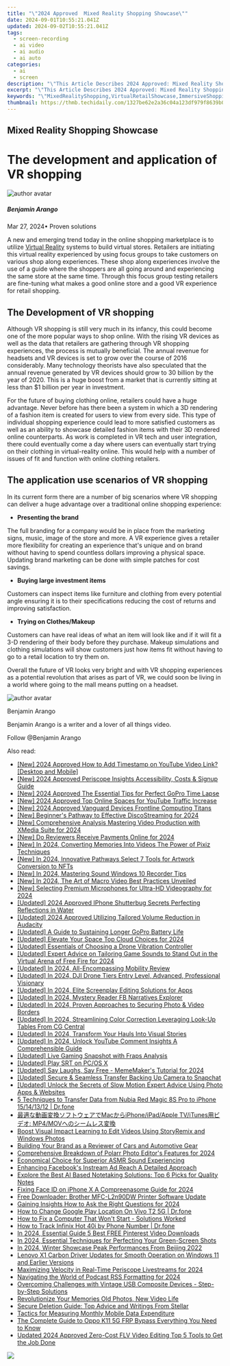 ```yaml
---
title: "\"2024 Approved  Mixed Reality Shopping Showcase\""
date: 2024-09-01T10:55:21.041Z
updated: 2024-09-02T10:55:21.041Z
tags: 
  - screen-recording
  - ai video
  - ai audio
  - ai auto
categories: 
  - ai
  - screen
description: "\"This Article Describes 2024 Approved: Mixed Reality Shopping Showcase\""
excerpt: "\"This Article Describes 2024 Approved: Mixed Reality Shopping Showcase\""
keywords: "\"MixedRealityShopping,VirtualRetailShowcase,ImmersiveShoppingUI,ARIn-StoreExperience,ShoppingVRDemos,RealityEnhancedSales,InteractiveBuySpace\""
thumbnail: https://thmb.techidaily.com/1327be62e2a36c04a123df979f8639b0dac23eaf84d67c3864e5678ef96194e7.jpg
---
```


## Mixed Reality Shopping Showcase

# The development and application of VR shopping

![author avatar](https://images.wondershare.com/filmora/article-images/benjamin-arango-author.jpg)

##### Benjamin Arango

 Mar 27, 2024• Proven solutions

 A new and emerging trend today in the online shopping marketplace is to utilize [Virtual Reality](https://tools.techidaily.com/wondershare/filmora/download/) systems to build virtual stores. Retailers are initiating this virtual reality experienced by using focus groups to take customers on various shop along experiences. These shop along experiences involve the use of a guide where the shoppers are all going around and experiencing the same store at the same time. Through this focus group testing retailers are fine-tuning what makes a good online store and a good VR experience for retail shopping.

## The Development of VR shopping

 Although VR shopping is still very much in its infancy, this could become one of the more popular ways to shop online. With the rising VR devices as well as the data that retailers are gathering through VR shopping experiences, the process is mutually beneficial. The annual revenue for headsets and VR devices is set to grow over the course of 2016 considerably. Many technology theorists have also speculated that the annual revenue generated by VR devices should grow to 30 billion by the year of 2020\. This is a huge boost from a market that is currently sitting at less than $1 billion per year in investment.

 For the future of buying clothing online, retailers could have a huge advantage. Never before has there been a system in which a 3D rendering of a fashion item is created for users to view from every side. This type of individual shopping experience could lead to more satisfied customers as well as an ability to showcase detailed fashion items with their 3D rendered online counterparts. As work is completed in VR tech and user integration, there could eventually come a day where users can eventually start trying on their clothing in virtual-reality online. This would help with a number of issues of fit and function with online clothing retailers.

## The application use scenarios of VR shopping

 In its current form there are a number of big scenarios where VR shopping can deliver a huge advantage over a traditional online shopping experience:

* **Presenting the brand**

 The full branding for a company would be in place from the marketing signs, music, image of the store and more. A VR experience gives a retailer more flexibility for creating an experience that's unique and on brand without having to spend countless dollars improving a physical space. Updating brand marketing can be done with simple patches for cost savings.

* **Buying large investment items**

 Customers can inspect items like furniture and clothing from every potential angle ensuring it is to their specifications reducing the cost of returns and improving satisfaction.

* **Trying on Clothes/Makeup**

 Customers can have real ideas of what an item will look like and if it will fit a 3-D rendering of their body before they purchase. Makeup simulations and clothing simulations will show customers just how items fit without having to go to a retail location to try them on.

 Overall the future of VR looks very bright and with VR shopping experiences as a potential revolution that arises as part of VR, we could soon be living in a world where going to the mall means putting on a headset.

![author avatar](https://images.wondershare.com/filmora/article-images/benjamin-arango-author.jpg)

Benjamin Arango

Benjamin Arango is a writer and a lover of all things video.

Follow @Benjamin Arango


<ins class="adsbygoogle"
     style="display:block"
     data-ad-format="autorelaxed"
     data-ad-client="ca-pub-7571918770474297"
     data-ad-slot="1223367746"></ins>



<ins class="adsbygoogle"
     style="display:block"
     data-ad-client="ca-pub-7571918770474297"
     data-ad-slot="8358498916"
     data-ad-format="auto"
     data-full-width-responsive="true"></ins>






<span class="atpl-alsoreadstyle">Also read:</span>
<div><ul>
<li><a href="https://eaxpv-info.techidaily.com/new-2024-approved-how-to-add-timestamp-on-youtube-video-link-desktop-and-mobile/"><u>[New] 2024 Approved  How to Add Timestamp on YouTube Video Link? [Desktop and Mobile]</u></a></li>
<li><a href="https://fox-cloud.techidaily.com/new-2024-approved-periscope-insights-accessibility-costs-and-signup-guide/"><u>[New] 2024 Approved  Periscope Insights  Accessibility, Costs & Signup Guide</u></a></li>
<li><a href="https://fox-cloud.techidaily.com/new-2024-approved-the-essential-tips-for-perfect-gopro-time-lapse/"><u>[New] 2024 Approved  The Essential Tips for Perfect GoPro Time Lapse</u></a></li>
<li><a href="https://fox-cloud.techidaily.com/new-2024-approved-top-online-spaces-for-youtube-traffic-increase/"><u>[New] 2024 Approved  Top Online Spaces for YouTube Traffic Increase</u></a></li>
<li><a href="https://fox-cloud.techidaily.com/new-2024-approved-vanguard-devices-frontline-computing-titans/"><u>[New] 2024 Approved  Vanguard Devices  Frontline Computing Titans</u></a></li>
<li><a href="https://discord-videos.techidaily.com/new-beginners-pathway-to-effective-discostreaming-for-2024/"><u>[New] Beginner's Pathway to Effective DiscoStreaming for 2024</u></a></li>
<li><a href="https://fox-cloud.techidaily.com/new-comprehensive-analysis-mastering-video-production-with-xmedia-suite-for-2024/"><u>[New] Comprehensive Analysis  Mastering Video Production with XMedia Suite for 2024</u></a></li>
<li><a href="https://fox-cloud.techidaily.com/new-do-reviewers-receive-payments-online-for-2024/"><u>[New] Do Reviewers Receive Payments Online for 2024</u></a></li>
<li><a href="https://fox-cloud.techidaily.com/new-in-2024-converting-memories-into-videos-the-power-of-pixiz-techniques/"><u>[New] In 2024, Converting Memories Into Videos  The Power of Pixiz Techniques</u></a></li>
<li><a href="https://fox-cloud.techidaily.com/new-in-2024-innovative-pathways-select-7-tools-for-artwork-conversion-to-nfts/"><u>[New] In 2024, Innovative Pathways  Select 7 Tools for Artwork Conversion to NFTs</u></a></li>
<li><a href="https://fox-cloud.techidaily.com/new-in-2024-mastering-sound-windows-10-recorder-tips/"><u>[New] In 2024, Mastering Sound  Windows 10 Recorder Tips</u></a></li>
<li><a href="https://fox-cloud.techidaily.com/new-in-2024-the-art-of-macro-video-best-practices-unveiled/"><u>[New] In 2024, The Art of Macro Video  Best Practices Unveiled</u></a></li>
<li><a href="https://fox-cloud.techidaily.com/new-selecting-premium-microphones-for-ultra-hd-videography-for-2024/"><u>[New] Selecting Premium Microphones for Ultra-HD Videography for 2024</u></a></li>
<li><a href="https://fox-cloud.techidaily.com/updated-2024-approved-iphone-shutterbug-secrets-perfecting-reflections-in-water/"><u>[Updated] 2024 Approved  IPhone Shutterbug Secrets  Perfecting Reflections in Water</u></a></li>
<li><a href="https://fox-cloud.techidaily.com/updated-2024-approved-utilizing-tailored-volume-reduction-in-audacity/"><u>[Updated] 2024 Approved  Utilizing Tailored Volume Reduction in Audacity</u></a></li>
<li><a href="https://fox-cloud.techidaily.com/updated-a-guide-to-sustaining-longer-gopro-battery-life/"><u>[Updated] A Guide to Sustaining Longer GoPro Battery Life</u></a></li>
<li><a href="https://fox-cloud.techidaily.com/updated-elevate-your-space-top-cloud-choices-for-2024/"><u>[Updated] Elevate Your Space  Top Cloud Choices for 2024</u></a></li>
<li><a href="https://fox-cloud.techidaily.com/updated-essentials-of-choosing-a-drone-vibration-controller/"><u>[Updated] Essentials of Choosing a Drone Vibration Controller</u></a></li>
<li><a href="https://fox-http.techidaily.com/updated-expert-advice-on-tailoring-game-sounds-to-stand-out-in-the-virtual-arena-of-free-fire-for-2024/"><u>[Updated] Expert Advice on Tailoring Game Sounds to Stand Out in the Virtual Arena of Free Fire for 2024</u></a></li>
<li><a href="https://fox-cloud.techidaily.com/updated-in-2024-all-encompassing-mobility-review/"><u>[Updated] In 2024, All-Encompassing Mobility Review</u></a></li>
<li><a href="https://fox-cloud.techidaily.com/updated-in-2024-dji-drone-tiers-entry-level-advanced-professional-visionary/"><u>[Updated] In 2024, DJI Drone Tiers  Entry Level, Advanced, Professional Visionary</u></a></li>
<li><a href="https://fox-cloud.techidaily.com/updated-in-2024-elite-screenplay-editing-solutions-for-apps/"><u>[Updated] In 2024, Elite Screenplay Editing Solutions for Apps</u></a></li>
<li><a href="https://facebook-video-recording.techidaily.com/updated-in-2024-mystery-reader-fb-narratives-explorer/"><u>[Updated] In 2024, Mystery Reader  FB Narratives Explorer</u></a></li>
<li><a href="https://fox-cloud.techidaily.com/updated-in-2024-proven-approaches-to-securing-photo-and-video-borders/"><u>[Updated] In 2024, Proven Approaches to Securing Photo & Video Borders</u></a></li>
<li><a href="https://fox-cloud.techidaily.com/updated-in-2024-streamlining-color-correction-leveraging-look-up-tables-from-cg-central/"><u>[Updated] In 2024, Streamlining Color Correction  Leveraging Look-Up Tables From CG Central</u></a></li>
<li><a href="https://fox-cloud.techidaily.com/updated-in-2024-transform-your-hauls-into-visual-stories/"><u>[Updated] In 2024, Transform Your Hauls Into Visual Stories</u></a></li>
<li><a href="https://fox-cloud.techidaily.com/updated-in-2024-unlock-youtube-comment-insights-a-comprehensible-guide/"><u>[Updated] In 2024, Unlock YouTube Comment Insights  A Comprehensible Guide</u></a></li>
<li><a href="https://screen-activity-recording.techidaily.com/updated-live-gaming-snapshot-with-fraps-analysis/"><u>[Updated] Live Gaming Snapshot with Fraps Analysis</u></a></li>
<li><a href="https://fox-cloud.techidaily.com/updated-play-srt-on-pcos-x/"><u>[Updated] Play SRT on PC/OS X</u></a></li>
<li><a href="https://fox-cloud.techidaily.com/updated-say-laughs-say-free-mememakers-tutorial-for-2024/"><u>[Updated] Say Laughs, Say Free - MemeMaker's Tutorial for 2024</u></a></li>
<li><a href="https://snapchat-videos.techidaily.com/updated-secure-and-seamless-transfer-backing-up-camera-to-snapchat/"><u>[Updated] Secure & Seamless Transfer  Backing Up Camera to Snapchat</u></a></li>
<li><a href="https://fox-cloud.techidaily.com/updated-unlock-the-secrets-of-slow-motion-expert-advice-using-photo-apps-and-websites/"><u>[Updated] Unlock the Secrets of Slow Motion  Expert Advice Using Photo Apps & Websites</u></a></li>
<li><a href="https://blog-min.techidaily.com/5-techniques-to-transfer-data-from-nubia-red-magic-8s-pro-to-iphone-15141312-drfone-by-drfone-transfer-from-android-transfer-from-android/"><u>5 Techniques to Transfer Data from Nubia Red Magic 8S Pro to iPhone 15/14/13/12 | Dr.fone</u></a></li>
<li><a href="https://eaxpv-info.techidaily.com/maciphoneipadapple-tvitunes-mp4mov/"><u>最適な動画変換ソフトウェアでMacからiPhone/iPad/Apple TV/iTunes用ビデオ: MP4/MOVへのシームレス変換</u></a></li>
<li><a href="https://fox-cloud.techidaily.com/boost-visual-impact-learning-to-edit-videos-using-storyremix-and-windows-photos/"><u>Boost Visual Impact  Learning to Edit Videos Using StoryRemix and Windows Photos</u></a></li>
<li><a href="https://fox-cloud.techidaily.com/building-your-brand-as-a-reviewer-of-cars-and-automotive-gear/"><u>Building Your Brand as a Reviewer of Cars and Automotive Gear</u></a></li>
<li><a href="https://fox-cloud.techidaily.com/comprehensive-breakdown-of-polarr-photo-editors-features-for-2024/"><u>Comprehensive Breakdown of Polarr Photo Editor's Features for 2024</u></a></li>
<li><a href="https://fox-cloud.techidaily.com/economical-choice-for-superior-asmr-sound-experiencing/"><u>Economical Choice for Superior ASMR Sound Experiencing</u></a></li>
<li><a href="https://facebook-video-content.techidaily.com/enhancing-facebooks-instream-ad-reach-a-detailed-approach/"><u>Enhancing Facebook's Instream Ad Reach  A Detailed Approach</u></a></li>
<li><a href="https://tech-haven.techidaily.com/explore-the-best-ai-based-notetaking-solutions-top-6-picks-for-quality-notes/"><u>Explore the Best AI Based Notetaking Solutions: Top 6 Picks for Quality Notes</u></a></li>
<li><a href="https://fox-cloud.techidaily.com/fixing-face-id-on-iphone-x-a-compreenasome-guide-for-2024/"><u>Fixing Face ID on iPhone X  A Compreenasome Guide for 2024</u></a></li>
<li><a href="https://win-amazing.techidaily.com/free-downloader-brother-mfc-l2n90dw-printer-software-update/"><u>Free Downloader: Brother MFC-L2n90DW Printer Software Update</u></a></li>
<li><a href="https://fox-cloud.techidaily.com/gaining-insights-how-to-ask-the-right-questions-for-2024/"><u>Gaining Insights  How to Ask the Right Questions for 2024</u></a></li>
<li><a href="https://fake-location.techidaily.com/how-to-change-google-play-location-on-vivo-t2-5g-drfone-by-drfone-virtual-android/"><u>How to Change Google Play Location On Vivo T2 5G | Dr.fone</u></a></li>
<li><a href="https://common-error.techidaily.com/how-to-fix-a-computer-that-wont-start-solutions-worked/"><u>How to Fix a Computer That Won't Start - Solutions Worked</u></a></li>
<li><a href="https://android-location-track.techidaily.com/how-to-track-infinix-hot-40i-by-phone-number-drfone-by-drfone-virtual-android/"><u>How to Track Infinix Hot 40i by Phone Number | Dr.fone</u></a></li>
<li><a href="https://fox-cloud.techidaily.com/in-2024-essential-guide-5-best-free-pinterest-video-downloads/"><u>In 2024, Essential Guide  5 Best FREE Pinterest Video Downloads</u></a></li>
<li><a href="https://vp-tips.techidaily.com/in-2024-essential-techniques-for-perfecting-your-green-screen-shots/"><u>In 2024, Essential Techniques for Perfecting Your Green-Screen Shots</u></a></li>
<li><a href="https://fox-cloud.techidaily.com/in-2024-winter-showcase-peak-performances-from-beijing-2022/"><u>In 2024, Winter Showcase  Peak Performances From Beijing 2022</u></a></li>
<li><a href="https://driver-download.techidaily.com/lenovo-x1-carbon-driver-updates-for-smooth-operation-on-windows-11-and-earlier-versions/"><u>Lenovo X1 Carbon Driver Updates for Smooth Operation on Windows 11 and Earlier Versions</u></a></li>
<li><a href="https://fox-cloud.techidaily.com/maximizing-velocity-in-real-time-periscope-livestreams-for-2024/"><u>Maximizing Velocity in Real-Time Periscope Livestreams for 2024</u></a></li>
<li><a href="https://fox-cloud.techidaily.com/navigating-the-world-of-podcast-rss-formatting-for-2024/"><u>Navigating the World of Podcast RSS Formatting for 2024</u></a></li>
<li><a href="https://driver-error.techidaily.com/overcoming-challenges-with-vintage-usb-composite-devices-step-by-step-solutions/"><u>Overcoming Challenges with Vintage USB Composite Devices - Step-by-Step Solutions</u></a></li>
<li><a href="https://extra-resources.techidaily.com/revolutionize-your-memories-old-photos-new-video-life/"><u>Revolutionize Your Memories  Old Photos, New Video Life</u></a></li>
<li><a href="https://ai-vdieo-software.techidaily.com/secure-deletion-guide-top-advice-and-writings-from-stellar/"><u>Secure Deletion Guide: Top Advice and Writings From Stellar</u></a></li>
<li><a href="https://techtrends.techidaily.com/tactics-for-measuring-monthly-mobile-data-expenditure/"><u>Tactics for Measuring Monthly Mobile Data Expenditure</u></a></li>
<li><a href="https://android-frp.techidaily.com/the-complete-guide-to-oppo-k11-5g-frp-bypass-everything-you-need-to-know-by-drfone-android/"><u>The Complete Guide to Oppo K11 5G FRP Bypass Everything You Need to Know</u></a></li>
<li><a href="https://ai-driven-video-production.techidaily.com/updated-2024-approved-zero-cost-flv-video-editing-top-5-tools-to-get-the-job-done/"><u>Updated 2024 Approved Zero-Cost FLV Video Editing Top 5 Tools to Get the Job Done</u></a></li>
</ul></div>

<!-- affiliate ads begin -->
<a href="https://secure.2checkout.com/order/checkout.php?PRODS=4715391&QTY=1&AFFILIATE=108875&CART=1"><img src="https://secure.avangate.com/images/merchant/7f687767ccf20fcea1c9dc4a5adc2326/Digisigner_banner_728_x_90_color_version.png" border="0"></a>
<!-- affiliate ads end -->